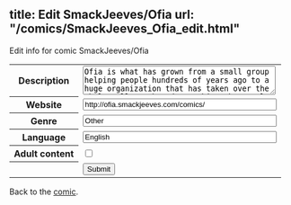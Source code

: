 title: Edit SmackJeeves/Ofia
url: "/comics/SmackJeeves_Ofia_edit.html"
---
Edit info for comic SmackJeeves/Ofia

<form name="comic" action="http://gaepostmail.appspot.com/comic/" method="post">
<table class="comicinfo">
<tr>
<th>Description</th><td><textarea name="description" cols="40" rows="3">Ofia is what has grown from a small group helping people hundreds of years ago to a huge organization that has taken over the whole valley. They do anything the people want them to do against money, which they need to keep their members alive and kicking. Ofia strives to be not a working place, but a home to its members. While Ofia is still recovering from a fight that took place five years ago, a stray cat full of hate towards the organization gets pulled in. What happens next?</textarea></td>
</tr>
<tr>
<th>Website</th><td><input type="text" name="url" value="http://ofia.smackjeeves.com/comics/" size="40"/></td>
</tr>
<tr>
<th>Genre</th><td><input type="text" name="genre" value="Other" size="40"/></td>
</tr>
<tr>
<th>Language</th><td><input type="text" name="language" value="English" size="40"/></td>
</tr>
<tr>
<th>Adult content</th><td><input type="checkbox" name="adult" value="adult" /></td>
</tr>
<tr>
<th></th><td>
<input type="hidden" name="comic" value="SmackJeeves_Ofia" />
<input type="submit" name="submit" value="Submit" />
</td>
</tr>
</table>
</form>

Back to the [comic](SmackJeeves_Ofia.html).
